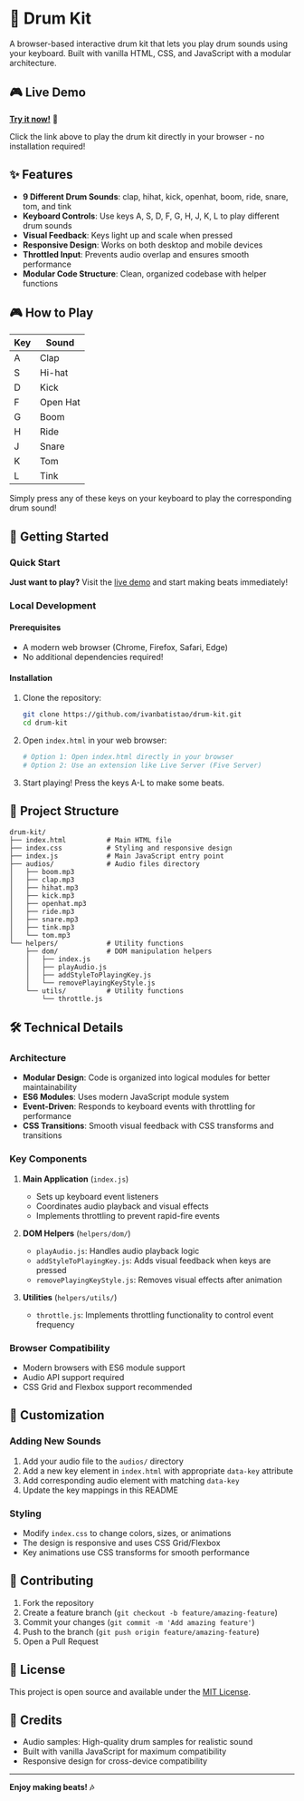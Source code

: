# 🥁 Drum Kit

A browser-based interactive drum kit that lets you play drum sounds using your keyboard. Built with vanilla HTML, CSS, and JavaScript with a modular architecture.

## 🎮 Live Demo

**[Try it now!](https://ivanbatistao.github.io/drum-kit/)** 🎵

Click the link above to play the drum kit directly in your browser - no installation required!

## ✨ Features

- **9 Different Drum Sounds**: clap, hihat, kick, openhat, boom, ride, snare, tom, and tink
- **Keyboard Controls**: Use keys A, S, D, F, G, H, J, K, L to play different drum sounds
- **Visual Feedback**: Keys light up and scale when pressed
- **Responsive Design**: Works on both desktop and mobile devices
- **Throttled Input**: Prevents audio overlap and ensures smooth performance
- **Modular Code Structure**: Clean, organized codebase with helper functions

## 🎮 How to Play

| Key | Sound |
|-----|-------|
| A | Clap |
| S | Hi-hat |
| D | Kick |
| F | Open Hat |
| G | Boom |
| H | Ride |
| J | Snare |
| K | Tom |
| L | Tink |

Simply press any of these keys on your keyboard to play the corresponding drum sound!

## 🚀 Getting Started

### Quick Start
**Just want to play?** Visit the [live demo](https://ivanbatistao.github.io/drum-kit/) and start making beats immediately!

### Local Development

#### Prerequisites
- A modern web browser (Chrome, Firefox, Safari, Edge)
- No additional dependencies required!

#### Installation

1. Clone the repository:
   ```bash
   git clone https://github.com/ivanbatistao/drum-kit.git
   cd drum-kit
   ```

2. Open `index.html` in your web browser:
   ```bash
   # Option 1: Open index.html directly in your browser
   # Option 2: Use an extension like Live Server (Five Server)
   ```

3. Start playing! Press the keys A-L to make some beats.

## 📁 Project Structure

```
drum-kit/
├── index.html          # Main HTML file
├── index.css           # Styling and responsive design
├── index.js            # Main JavaScript entry point
├── audios/             # Audio files directory
│   ├── boom.mp3
│   ├── clap.mp3
│   ├── hihat.mp3
│   ├── kick.mp3
│   ├── openhat.mp3
│   ├── ride.mp3
│   ├── snare.mp3
│   ├── tink.mp3
│   └── tom.mp3
└── helpers/            # Utility functions
    ├── dom/            # DOM manipulation helpers
    │   ├── index.js
    │   ├── playAudio.js
    │   ├── addStyleToPlayingKey.js
    │   └── removePlayingKeyStyle.js
    └── utils/          # Utility functions
        └── throttle.js
```

## 🛠️ Technical Details

### Architecture
- **Modular Design**: Code is organized into logical modules for better maintainability
- **ES6 Modules**: Uses modern JavaScript module system
- **Event-Driven**: Responds to keyboard events with throttling for performance
- **CSS Transitions**: Smooth visual feedback with CSS transforms and transitions

### Key Components

1. **Main Application** (`index.js`)
   - Sets up keyboard event listeners
   - Coordinates audio playback and visual effects
   - Implements throttling to prevent rapid-fire events

2. **DOM Helpers** (`helpers/dom/`)
   - `playAudio.js`: Handles audio playback logic
   - `addStyleToPlayingKey.js`: Adds visual feedback when keys are pressed
   - `removePlayingKeyStyle.js`: Removes visual effects after animation

3. **Utilities** (`helpers/utils/`)
   - `throttle.js`: Implements throttling functionality to control event frequency

### Browser Compatibility
- Modern browsers with ES6 module support
- Audio API support required
- CSS Grid and Flexbox support recommended

## 🎨 Customization

### Adding New Sounds
1. Add your audio file to the `audios/` directory
2. Add a new key element in `index.html` with appropriate `data-key` attribute
3. Add corresponding audio element with matching `data-key`
4. Update the key mappings in this README

### Styling
- Modify `index.css` to change colors, sizes, or animations
- The design is responsive and uses CSS Grid/Flexbox
- Key animations use CSS transforms for smooth performance

## 🤝 Contributing

1. Fork the repository
2. Create a feature branch (`git checkout -b feature/amazing-feature`)
3. Commit your changes (`git commit -m 'Add amazing feature'`)
4. Push to the branch (`git push origin feature/amazing-feature`)
5. Open a Pull Request

## 📝 License

This project is open source and available under the [MIT License](LICENSE).

## 🎵 Credits

- Audio samples: High-quality drum samples for realistic sound
- Built with vanilla JavaScript for maximum compatibility
- Responsive design for cross-device compatibility

---

**Enjoy making beats! 🎶**